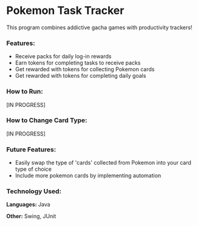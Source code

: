 # Pokemon Task Tracker

This program combines addictive gacha games with productivity trackers!

### Features:
- Receive packs for daily log-in rewards
- Earn tokens for completing tasks to receive packs
- Get rewarded with tokens for collecting Pokemon cards
- Get rewarded with tokens for completing daily goals

### How to Run:
[IN PROGRESS]

### How to Change Card Type:
[IN PROGRESS]

### Future Features:
- Easily swap the type of 'cards' collected from Pokemon into your card type of choice
- Include more pokemon cards by implementing automation

### Technology Used:
**Languages:** Java

**Other:** Swing, JUnit

